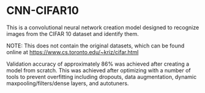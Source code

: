 # CNN-CIFAR10
This is a convolutional neural network creation model designed to recognize images from the CIFAR 10 dataset and identify them. 

NOTE: This does not contain the original datasets, which can be found online at https://www.cs.toronto.edu/~kriz/cifar.html

Validation accuracy of approximately 86% was achieved after creating a model from scratch. This was achieved after optimizing with a number of tools to prevent overfitting including dropouts, data augmentation, dynamic maxpooling/filters/dense layers, and autotuners. 
